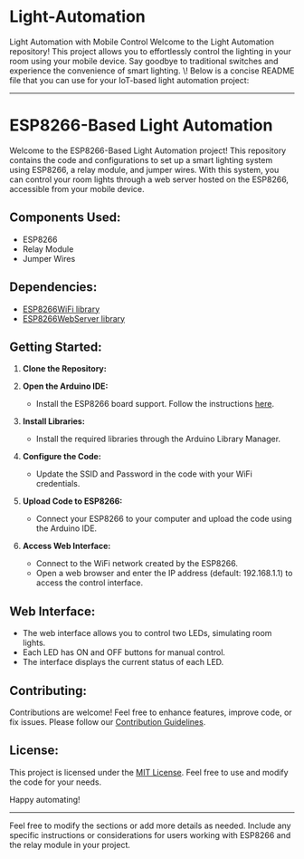 # Light-Automation
Light Automation with Mobile Control Welcome to the Light Automation repository! This project allows you to effortlessly control the lighting in your room using your mobile device. Say goodbye to traditional switches and experience the convenience of smart lighting.
\\! Below is a concise README file that you can use for your IoT-based light automation project:

---

# ESP8266-Based Light Automation

Welcome to the ESP8266-Based Light Automation project! This repository contains the code and configurations to set up a smart lighting system using ESP8266, a relay module, and jumper wires. With this system, you can control your room lights through a web server hosted on the ESP8266, accessible from your mobile device.

## Components Used:

- ESP8266
- Relay Module
- Jumper Wires

## Dependencies:

- [ESP8266WiFi library](https://arduino-esp8266.readthedocs.io/en/latest/esp8266wifi/readme.html)
- [ESP8266WebServer library](https://github.com/esp8266/Arduino/tree/master/libraries/ESP8266WebServer)

## Getting Started:

1. **Clone the Repository:**

2. **Open the Arduino IDE:**
   - Install the ESP8266 board support. Follow the instructions [here](https://github.com/esp8266/Arduino#installing-with-boards-manager).

3. **Install Libraries:**
   - Install the required libraries through the Arduino Library Manager.

4. **Configure the Code:**
   - Update the SSID and Password in the code with your WiFi credentials.

5. **Upload Code to ESP8266:**
   - Connect your ESP8266 to your computer and upload the code using the Arduino IDE.

6. **Access Web Interface:**
   - Connect to the WiFi network created by the ESP8266.
   - Open a web browser and enter the IP address (default: 192.168.1.1) to access the control interface.

## Web Interface:

- The web interface allows you to control two LEDs, simulating room lights.
- Each LED has ON and OFF buttons for manual control.
- The interface displays the current status of each LED.

## Contributing:

Contributions are welcome! Feel free to enhance features, improve code, or fix issues. Please follow our [Contribution Guidelines](CONTRIBUTING.md).

## License:

This project is licensed under the [MIT License](LICENSE). Feel free to use and modify the code for your needs.

Happy automating!

---

Feel free to modify the sections or add more details as needed. Include any specific instructions or considerations for users working with ESP8266 and the relay module in your project.
